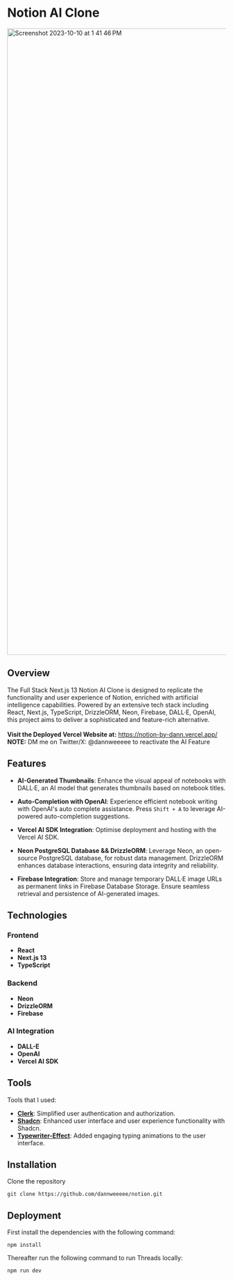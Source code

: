 # Notion AI Clone

<img width="1440" alt="Screenshot 2023-10-10 at 1 41 46 PM" src="https://github.com/dannweeeee/notion/assets/42776950/134f61a7-ace5-4453-b8e5-1f22b3aa6c9e">

## Overview

The Full Stack Next.js 13 Notion AI Clone is designed to replicate the functionality and user experience of Notion, enriched with artificial intelligence capabilities. Powered by an extensive tech stack including React, Next.js, TypeScript, DrizzleORM, Neon, Firebase, DALL·E, OpenAI, this project aims to deliver a sophisticated and feature-rich alternative.<br />
<br />
**Visit the Deployed Vercel Website at:** https://notion-by-dann.vercel.app/
<br />
**NOTE:** DM me on Twitter/X: @dannweeeee to reactivate the AI Feature

## Features

- **AI-Generated Thumbnails**: Enhance the visual appeal of notebooks with DALL·E, an AI model that generates thumbnails based on notebook titles.

- **Auto-Completion with OpenAI**: Experience efficient notebook writing with OpenAI's auto complete assistance. Press `Shift + A` to leverage AI-powered auto-completion suggestions.

- **Vercel AI SDK Integration**: Optimise deployment and hosting with the Vercel AI SDK.

- **Neon PostgreSQL Database && DrizzleORM**: Leverage Neon, an open-source PostgreSQL database, for robust data management. DrizzleORM enhances database interactions, ensuring data integrity and reliability.

- **Firebase Integration**: Store and manage temporary DALL·E image URLs as permanent links in Firebase Database Storage. Ensure seamless retrieval and persistence of AI-generated images.

## Technologies

### Frontend

- **React**
- **Next.js 13**
- **TypeScript**

### Backend

- **Neon**
- **DrizzleORM**
- **Firebase**

### AI Integration

- **DALL-E**
- **OpenAI**
- **Vercel AI SDK**

## Tools

Tools that I used:

- [**Clerk**](https://clerk.com/): Simplified user authentication and authorization.
- [**Shadcn**](https://ui.shadcn.com/): Enhanced user interface and user experience functionality with Shadcn.
- [**Typewriter-Effect**](https://typewriter-effect.com): Added engaging typing animations to the user interface.

## Installation

Clone the repository

```
git clone https://github.com/dannweeeee/notion.git
```

## Deployment

First install the dependencies with the following command:

```
npm install
```

Thereafter run the following command to run Threads locally:

```
npm run dev
```
